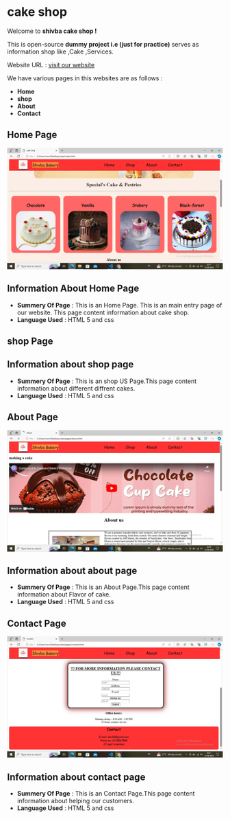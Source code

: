 # cake shop

Welcome to **shivba cake shop !**

This is open-source **dummy project i.e (just for practice)**
serves as information shop like ,Cake ,Services.

Website URL : [visit our website](https://cakess-sujit-bankars-projects.vercel.app)

We have various pages in this websites are as follows :

- **Home**
- **shop**
- **About**
- **Contact**

## **Home Page**

![Home Page Screen Shot](./imgs/home.jpeg)

## Information About Home Page

- **Summery Of Page** : This is an Home Page. This is an main entry page of our website.
  This page content information about cake shop.
- **Language Used** : HTML 5 and css

## **shop  Page**



## Information about shop page

- **Summery Of Page** : This is an shop US Page.This page content information about different diffrent cakes.
- **Language Used** : HTML 5 and css

## **About Page**

![About page Screen Shot](./imgs/aboutpage.jpeg)

## Information about about page

- **Summery Of Page** : This is an About Page.This page content information about Flavor of cake.
- **Language Used** : HTML 5 and css

## **Contact Page**

![contact page Screen Shot](./imgs/contant.jpeg)

## Information about contact page

- **Summery Of Page** : This is an Contact Page.This page content information about helping our customers.
- **Language Used** : HTML 5 and css

